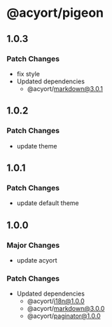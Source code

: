 # @acyort/pigeon

## 1.0.3

### Patch Changes

- fix style
- Updated dependencies
  - @acyort/markdown@3.0.1

## 1.0.2

### Patch Changes

- update theme

## 1.0.1

### Patch Changes

- update default theme

## 1.0.0

### Major Changes

- update acyort

### Patch Changes

- Updated dependencies
  - @acyort/i18n@1.0.0
  - @acyort/markdown@3.0.0
  - @acyort/paginator@1.0.0
